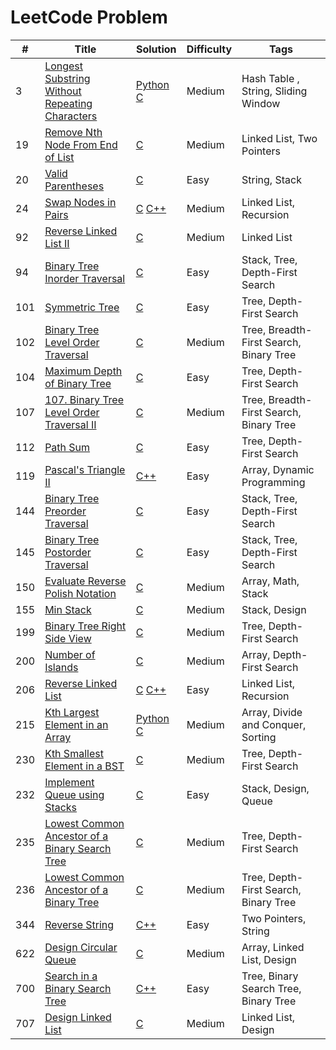 # LeetCode Problem


| #   | **Title**                                                                                                                       | **Solution**                                                                                                                                      | **Difficulty** | **Tags**                                |
| --- | ------------------------------------------------------------------------------------------------------------------------------- | ------------------------------------------------------------------------------------------------------------------------------------------------- | -------------- | --------------------------------------- |
| 3   | [Longest Substring Without Repeating Characters](https://leetcode.com/problems/longest-substring-without-repeating-characters/) | [Python](./3%20Longest%20Substring%20Without%20Repeating%20Characters/3.py) [C](./3%20Longest%20Substring%20Without%20Repeating%20Characters/3.c) | Medium         | Hash Table , String, Sliding Window     |
| 19  | [Remove Nth Node From End of List](https://leetcode.com/problems/remove-nth-node-from-end-of-list/)                             | [C](./19%20Remove%20Nth%20Node%20From%20End%20of%20List/19.c)                                                                                     | Medium         | Linked List, Two Pointers               |
| 20  | [Valid Parentheses](https://leetcode.com/problems/valid-parentheses/)                                                           | [C](./20%20Valid%20Parentheses/20.c)                                                                                                              | Easy           | String, Stack                           |
| 24  | [Swap Nodes in Pairs](https://leetcode.com/problems/swap-nodes-in-pairs/)                                                       | [C](./24%20Swap%20Nodes%20in%20Pairs/24.c) [C++](./24%20Swap%20Nodes%20in%20Pairs/24.cpp)                                                         | Medium         | Linked List, Recursion                  |
| 92  | [Reverse Linked List II](https://leetcode.com/problems/reverse-linked-list-ii/)                                                 | [C](./92%20Reverse%20Linked%20List%20II/92.c)                                                                                                     | Medium         | Linked List                             |
| 94  | [Binary Tree Inorder Traversal](https://leetcode.com/problems/binary-tree-inorder-traversal/)                                   | [C](./94%20Binary%20Tree%20Inorder%20Traversal/94.c)                                                                                              | Easy           | Stack, Tree, Depth-First Search         |
| 101 | [Symmetric Tree](https://leetcode.com/problems/symmetric-tree/)                                                                 | [C](./101%20Symmetric%20Tree/101.c)                                                                                                               | Easy           | Tree, Depth-First Search                |
| 102 | [Binary Tree Level Order Traversal](https://leetcode.com/problems/binary-tree-level-order-traversal/)                           | [C](./102%20Binary%20Tree%20Level%20Order%20Traversal/102.c)                                                                                      | Medium         | Tree, Breadth-First Search, Binary Tree |
| 104 | [ Maximum Depth of Binary Tree](https://leetcode.com/problems/maximum-depth-of-binary-tree/)                                    | [C](./104%20Maximum%20Depth%20of%20Binary%20Tree/104.c)                                                                                           | Easy           | Tree, Depth-First Search                |
| 107 | [107. Binary Tree Level Order Traversal II](https://leetcode.com/problems/binary-tree-level-order-traversal-ii/)                | [C](./107%20Binary%20Tree%20Level%20Order%20Traversal%20II/107.c)                                                                                 | Medium         | Tree, Breadth-First Search, Binary Tree |
| 112 | [Path Sum](https://leetcode.com/problems/path-sum/)                                                                             | [C](./112%20Path%20Sum/112.c)                                                                                                                     | Easy           | Tree, Depth-First Search                |
| 119 | [Pascal's Triangle II](https://leetcode.com/problems/pascals-triangle-ii/)                                                      | [C++](./119%20Pascal's%20Triangle%20II/119.cpp)                                                                                                   | Easy           | Array, Dynamic Programming              |
| 144 | [Binary Tree Preorder Traversal](https://leetcode.com/problems/binary-tree-preorder-traversal/)                                 | [C](./144%20Binary%20Tree%20Preorder%20Traversal/144.c)                                                                                           | Easy           | Stack, Tree, Depth-First Search         |
| 145 | [Binary Tree Postorder Traversal](https://leetcode.com/problems/binary-tree-postorder-traversal/)                               | [C](./145%20Binary%20Tree%20Postorder%20Traversal/145.c)                                                                                          | Easy           | Stack, Tree, Depth-First Search         |
| 150 | [Evaluate Reverse Polish Notation](https://leetcode.com/problems/evaluate-reverse-polish-notation/)                             | [C](./150%20Evaluate%20Reverse%20Polish%20Notation/150.c)                                                                                         | Medium         | Array, Math, Stack                      |
| 155 | [Min Stack](https://leetcode.com/problems/min-stack/)                                                                           | [C](./155%20Min%20Stack/155.c)                                                                                                                    | Medium         | Stack, Design                           |
| 199 | [Binary Tree Right Side View](https://leetcode.com/problems/binary-tree-right-side-view/)                                       | [C](./199%20Binary%20Tree%20Right%20Side%20View/199.c)                                                                                            | Medium         | Tree, Depth-First Search                |
| 200 | [Number of Islands](https://leetcode.com/problems/number-of-islands/)                                                           | [C](./200%20Number%20of%20Islands/200.c)                                                                                                          | Medium         | Array, Depth-First Search               |
| 206 | [Reverse Linked List](https://leetcode.com/problems/reverse-linked-list/)                                                       | [C](./206%20Reverse%20Linked%20List/206.c) [C++](./206%20Reverse%20Linked%20List/206.cpp)                                                         | Easy           | Linked List, Recursion                  |
| 215 | [Kth Largest Element in an Array](https://leetcode.com/problems/kth-largest-element-in-an-array/)                               | [Python](./215%20Kth%20Largest%20Element%20in%20an%20Array/215.py) [C](./215%20Kth%20Largest%20Element%20in%20an%20Array/215.c)                   | Medium         | Array, Divide and Conquer, Sorting      |
| 230 | [Kth Smallest Element in a BST](https://leetcode.com/problems/kth-smallest-element-in-a-bst/)                                   | [C](./230%20Kth%20Smallest%20Element%20in%20a%20BST/230.c)                                                                                        | Medium         | Tree, Depth-First Search                |
| 232 | [Implement Queue using Stacks](https://leetcode.com/problems/implement-queue-using-stacks/)                                     | [C](./232%20Implement%20Queue%20using%20Stacks/232.c)                                                                                             | Easy           | Stack, Design, Queue                    |
| 235 | [Lowest Common Ancestor of a Binary Search Tree](https://leetcode.com/problems/lowest-common-ancestor-of-a-binary-search-tree/) | [C](./235%20Lowest%20Common%20Ancestor%20of%20a%20Binary%20Search%20Tree/235.c)                                                                   | Medium         | Tree, Depth-First Search                |
| 236 | [Lowest Common Ancestor of a Binary Tree](https://leetcode.com/problems/lowest-common-ancestor-of-a-binary-tree/)               | [C](./236%20Lowest%20Common%20Ancestor%20of%20a%20Binary%20Tree/236.c)                                                                            | Medium         | Tree, Depth-First Search, Binary Tree   |
| 344 | [Reverse String](https://leetcode.com/problems/reverse-string/)                                                                 | [C++](./344%20Reverse%20String/344.cpp)                                                                                                           | Easy           | Two Pointers, String                    |
| 622 | [Design Circular Queue](https://leetcode.com/problems/design-circular-queue/)                                                   | [C](./622%20Design%20Circular%20Queue/622.c)                                                                                                      | Medium         | Array, Linked List, Design              |
| 700 | [Search in a Binary Search Tree](https://leetcode.com/problems/search-in-a-binary-search-tree/)                                 | [C++](./700%20Search%20in%20a%20Binary%20Search%20Tree/700.cpp)                                                                                   | Easy           | Tree, Binary Search Tree, Binary Tree   |
| 707 | [Design Linked List](https://leetcode.com/problems/design-linked-list/)                                                         | [C](./707%20Design%20Linked%20List/707.c)                                                                                                         | Medium         | Linked List, Design                     |